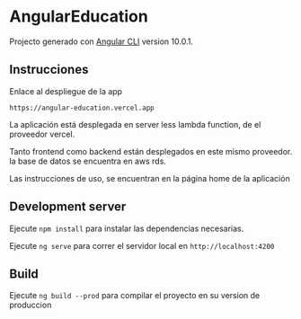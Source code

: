 # AngularEducation

Projecto generado con [Angular CLI](https://github.com/angular/angular-cli) version 10.0.1.

## Instrucciones

Enlace al despliegue de la app

`https://angular-education.vercel.app`

La aplicación está desplegada en server less lambda function, de el proveedor vercel.

Tanto frontend como backend están desplegados en este mismo proveedor. la base de datos se encuentra en aws rds.

Las instrucciones de uso, se encuentran en la página home de la aplicación

## Development server

Ejecute `npm install` para instalar las dependencias necesarias.

Ejecute `ng serve` para correr el servidor local en `http://localhost:4200`

## Build

Ejecute `ng build --prod` para compilar el proyecto en su version de produccion
